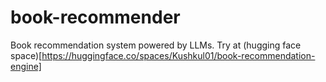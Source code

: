 # book-recommender

Book recommendation system powered by LLMs. Try at (hugging face space)[https://huggingface.co/spaces/Kushkul01/book-recommendation-engine]
